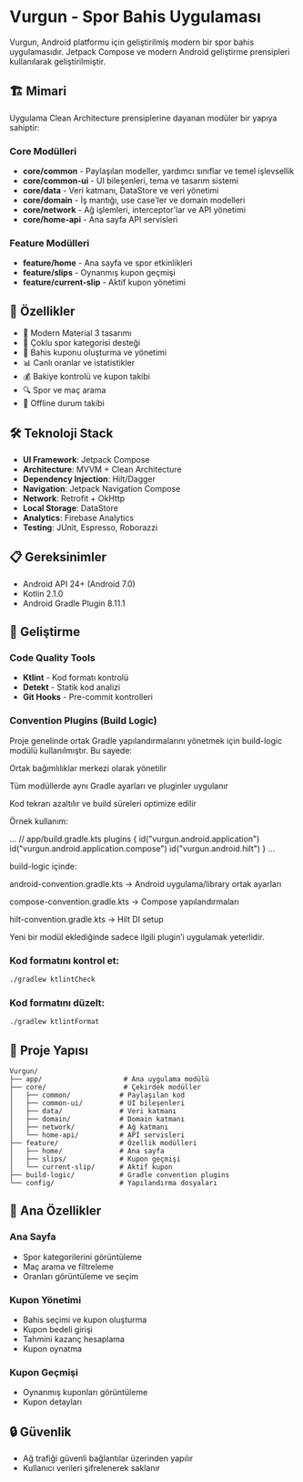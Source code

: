 # Vurgun - Spor Bahis Uygulaması

Vurgun, Android platformu için geliştirilmiş modern bir spor bahis uygulamasıdır. Jetpack Compose ve modern Android geliştirme prensipleri kullanılarak geliştirilmiştir.

## 🏗️ Mimari

Uygulama Clean Architecture prensiplerine dayanan modüler bir yapıya sahiptir:

### Core Modülleri
- **core/common** - Paylaşılan modeller, yardımcı sınıflar ve temel işlevsellik
- **core/common-ui** - UI bileşenleri, tema ve tasarım sistemi
- **core/data** - Veri katmanı, DataStore ve veri yönetimi
- **core/domain** - İş mantığı, use case'ler ve domain modelleri
- **core/network** - Ağ işlemleri, interceptor'lar ve API yönetimi
- **core/home-api** - Ana sayfa API servisleri

### Feature Modülleri
- **feature/home** - Ana sayfa ve spor etkinlikleri
- **feature/slips** - Oynanmış kupon geçmişi
- **feature/current-slip** - Aktif kupon yönetimi

## 🚀 Özellikler

- 📱 Modern Material 3 tasarımı
- 🏈 Çoklu spor kategorisi desteği
- 🎯 Bahis kuponu oluşturma ve yönetimi
- 📊 Canlı oranlar ve istatistikler
- 💰 Bakiye kontrolü ve kupon takibi
- 🔍 Spor ve maç arama
- 📡 Offline durum takibi

## 🛠️ Teknoloji Stack

- **UI Framework**: Jetpack Compose
- **Architecture**: MVVM + Clean Architecture
- **Dependency Injection**: Hilt/Dagger
- **Navigation**: Jetpack Navigation Compose
- **Network**: Retrofit + OkHttp
- **Local Storage**: DataStore
- **Analytics**: Firebase Analytics
- **Testing**: JUnit, Espresso, Roborazzi

## 📋 Gereksinimler

- Android API 24+ (Android 7.0)
- Kotlin 2.1.0
- Android Gradle Plugin 8.11.1


## 🔧 Geliştirme

### Code Quality Tools
- **Ktlint** - Kod formatı kontrolü
- **Detekt** - Statik kod analizi
- **Git Hooks** - Pre-commit kontrolleri

### Convention Plugins (Build Logic)

Proje genelinde ortak Gradle yapılandırmalarını yönetmek için build-logic modülü kullanılmıştır. Bu sayede:

Ortak bağımlılıklar merkezi olarak yönetilir

Tüm modüllerde aynı Gradle ayarları ve pluginler uygulanır

Kod tekrarı azaltılır ve build süreleri optimize edilir

Örnek kullanım:

...
// app/build.gradle.kts
plugins {
    id("vurgun.android.application")
    id("vurgun.android.application.compose")
    id("vurgun.android.hilt")
}
...

build-logic içinde:

android-convention.gradle.kts → Android uygulama/library ortak ayarları

compose-convention.gradle.kts → Compose yapılandırmaları

hilt-convention.gradle.kts → Hilt DI setup

Yeni bir modül eklediğinde sadece ilgili plugin’i uygulamak yeterlidir.

### Kod formatını kontrol et:
```bash
./gradlew ktlintCheck
```

### Kod formatını düzelt:
```bash
./gradlew ktlintFormat
```

## 📁 Proje Yapısı

```
Vurgun/
├── app/                    # Ana uygulama modülü
├── core/                   # Çekirdek modüller
│   ├── common/            # Paylaşılan kod
│   ├── common-ui/         # UI bileşenleri
│   ├── data/              # Veri katmanı
│   ├── domain/            # Domain katmanı
│   ├── network/           # Ağ katmanı
│   └── home-api/          # API servisleri
├── feature/               # Özellik modülleri
│   ├── home/              # Ana sayfa
│   ├── slips/             # Kupon geçmişi
│   └── current-slip/      # Aktif kupon
├── build-logic/           # Gradle convention plugins
└── config/                # Yapılandırma dosyaları
```

## 🎯 Ana Özellikler

### Ana Sayfa
- Spor kategorilerini görüntüleme
- Maç arama ve filtreleme
- Oranları görüntüleme ve seçim

### Kupon Yönetimi
- Bahis seçimi ve kupon oluşturma
- Kupon bedeli girişi
- Tahmini kazanç hesaplama
- Kupon oynatma

### Kupon Geçmişi
- Oynanmış kuponları görüntüleme
- Kupon detayları

## 🔒 Güvenlik
- Ağ trafiği güvenli bağlantılar üzerinden yapılır
- Kullanıcı verileri şifrelenerek saklanır


